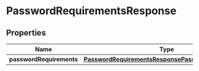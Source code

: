 
# PasswordRequirementsResponse

## Properties
Name | Type | Description | Notes
------------ | ------------- | ------------- | -------------
**passwordRequirements** | [**PasswordRequirementsResponsePasswordRequirements**](PasswordRequirementsResponsePasswordRequirements.md) |  |  [optional]



